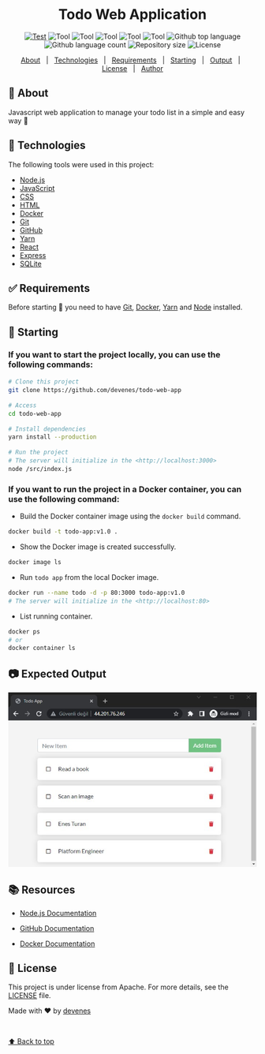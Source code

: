 <div align="center" id="top"> 
  <!-- <img src="./.github/app.gif" alt="Todo Web App" /> -->

  <!-- &#xa0; -->

  <!-- <a href="https://todowebapp.netlify.app">Demo</a> -->
</div>

<h1 align="center">Todo Web Application</h1>

<p align="center">
  <a href="https://github.com/devenes/todo-web-app/actions/workflows/node.js.yml"> <img src="https://github.com/devenes/todo-web-app/actions/workflows/node.js.yml/badge.svg" alt="Test"/></a>
  <img alt="Tool" src="https://badges.aleen42.com/src/docker.svg">
  <img alt="Tool" src="https://badges.aleen42.com/src/node.svg">
  <img alt="Tool" src="https://badges.aleen42.com/src/javascript.svg">
  <img alt="Tool" src="https://badges.aleen42.com/src/react.svg">
  <img alt="Tool" src="https://badges.aleen42.com/src/github.svg">
  <img alt="Github top language" src="https://img.shields.io/github/languages/top/devenes/todo-web-app?color=red">
  <img alt="Github language count" src="https://img.shields.io/github/languages/count/devenes/todo-web-app?color=purple">
  <img alt="Repository size" src="https://img.shields.io/github/repo-size/devenes/todo-web-app?color=green">
  <img alt="License" src="https://img.shields.io/github/license/devenes/todo-web-app?color=brown">  
  <!-- <img alt="Github issues" src="https://img.shields.io/github/issues/devenes/todo-web-app?color=56BEB8" />
  <img alt="Github forks" src="https://img.shields.io/github/forks/devenes/todo-web-app?color=56BEB8" />
  <img alt="Github stars" src="https://img.shields.io/github/stars/devenes/todo-web-app?color=56BEB8" /> -->
</p>

<!-- Status -->

<!-- <h4 align="center"> 
	🚧  Todo Web App 🚀 Under construction...  🚧
</h4> 

<hr> -->

<p align="center">
  <a href="#dart-about">About</a> &#xa0; | &#xa0; 
  <a href="#rocket-technologies">Technologies</a> &#xa0; | &#xa0;
  <a href="#white_check_mark-requirements">Requirements</a> &#xa0; | &#xa0;
  <a href="#checkered_flag-starting">Starting</a> &#xa0; | &#xa0;
  <a href="#-Expected-Output">Output</a> &#xa0; | &#xa0;
  <a href="#memo-license">License</a> &#xa0; | &#xa0;
  <a href="https://github.com/devenes" target="_blank">Author</a>
</p>

## :dart: About ##

Javascript web application to manage your todo list in a simple and easy way 🚀 

## :rocket: Technologies ##

The following tools were used in this project:

- [Node.js](https://nodejs.org/en/)
- [JavaScript](https://developer.mozilla.org/en-US/docs/Web/JavaScript)
- [CSS](https://developer.mozilla.org/en-US/docs/Web/CSS)
- [HTML](https://developer.mozilla.org/en-US/docs/Web/HTML)
- [Docker](https://www.docker.com/)
- [Git](https://git-scm.com/)
- [GitHub](https://github.com/)
- [Yarn](https://yarnpkg.com/)
- [React](https://reactjs.org/)
- [Express](https://expressjs.com/)
- [SQLite](https://www.sqlite.org/)

## :white_check_mark: Requirements ##

Before starting :checkered_flag: you need to have [Git](https://git-scm.com), [Docker](https://www.docker.com/), [Yarn](https://yarnpkg.com/) and [Node](https://nodejs.org/en/) installed.

## :checkered_flag: Starting ##

### If you want to start the project locally, you can use the following commands:

```bash
# Clone this project
git clone https://github.com/devenes/todo-web-app
```

```bash
# Access
cd todo-web-app
```

```bash
# Install dependencies
yarn install --production
```

```bash
# Run the project
# The server will initialize in the <http://localhost:3000>
node /src/index.js
```

### If you want to run the project in a Docker container, you can use the following command:

- Build the Docker container image using the `docker build` command.

```bash
docker build -t todo-app:v1.0 .
```

- Show the Docker image is created successfully.

```bash
docker image ls
```

- Run `todo app` from the local Docker image.

```bash
docker run --name todo -d -p 80:3000 todo-app:v1.0
# The server will initialize in the <http://localhost:80>
```

- List running container.

```bash
docker ps
# or
docker container ls
```

## 📷 Expected Output ##

![output](output.jpg)

## 📚 Resources

- [Node.js Documentation](https://nodejs.org/en/docs/)

- [GitHub Documentation](https://help.github.com/en/github/getting-started-with-github/about-the-github-command-line)

- [Docker Documentation](https://docs.docker.com/docker-for-mac/install/mac-docker)

## :memo: License ##

This project is under license from Apache. For more details, see the [LICENSE](LICENSE.md) file.


Made with :heart: by <a href="https://github.com/devenes" target="_blank">devenes</a>

&#xa0;

<a href="#top">⬆️ Back to top</a>

